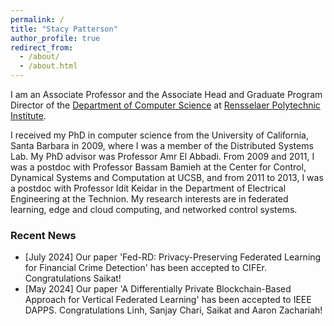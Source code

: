 ```yaml
---
permalink: /
title: "Stacy Patterson"
author_profile: true
redirect_from: 
  - /about/
  - /about.html
---
```


I am an Associate Professor and the Associate Head and Graduate Program Director of the [Department of Computer Science](https://science.rpi.edu/computer-science) at 
[Rensselaer Polytechnic Institute](https://rpi.edu/).

I received my PhD in computer science from the University of California, Santa Barbara in 2009, where I was a member of the Distributed Systems Lab. My PhD advisor was Professor Amr El Abbadi. From 2009 and 2011, I was a postdoc with Professor Bassam Bamieh at the Center for Control, Dynamical Systems and Computation at UCSB, and from 2011 to 2013, I was a postdoc with Professor Idit Keidar in the Department of Electrical Engineering at the Technion.
My research interests are in federated learning, edge and cloud computing, and networked control systems.


### Recent News
* [July 2024] Our paper 'Fed-RD: Privacy-Preserving Federated Learning for Financial Crime Detection' has been accepted to CIFEr. Congratulations Saikat!
* [May 2024] Our paper 'A Differentially Private Blockchain-Based Approach for Vertical Federated Learning' has been accepted to IEEE DAPPS. Congratulations Linh, Sanjay Chari, Saikat and Aaron Zachariah!

